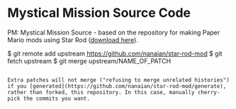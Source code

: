 # Mystical Mission Source Code

PM: Mystical Mission Source - based on the repository for making Paper Mario mods using Star Rod ([download here](https://discord.gg/papermario)).

$ git remote add upstream https://github.com/nanaian/star-rod-mod
$ git fetch upstream
$ git merge upstream/NAME_OF_PATCH
```

Extra patches will not merge ("refusing to merge unrelated histories") if you [generated](https://github.com/nanaian/star-rod-mod/generate), rather than forked, this repository. In this case, manually cherry-pick the commits you want.
